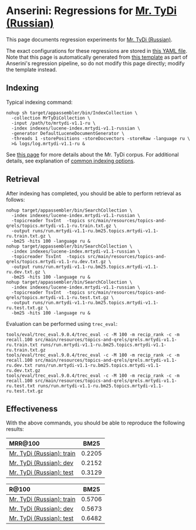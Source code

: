 # Anserini: Regressions for [Mr. TyDi (Russian)](https://github.com/castorini/mr.tydi)

This page documents regression experiments for [Mr. TyDi (Russian)](https://github.com/castorini/mr.tydi).

The exact configurations for these regressions are stored in [this YAML file](../src/main/resources/regression/mrtydi-v1.1-ru.yaml).
Note that this page is automatically generated from [this template](../src/main/resources/docgen/templates/mrtydi-v1.1-ru.template) as part of Anserini's regression pipeline, so do not modify this page directly; modify the template instead.

## Indexing

Typical indexing command:

```
nohup sh target/appassembler/bin/IndexCollection \
  -collection MrTyDiCollection \
  -input /path/to/mrtydi-v1.1-ru \
  -index indexes/lucene-index.mrtydi-v1.1-russian \
  -generator DefaultLuceneDocumentGenerator \
  -threads 1 -storePositions -storeDocvectors -storeRaw -language ru \
  >& logs/log.mrtydi-v1.1-ru &
```

See [this page](https://github.com/castorini/mr.tydi) for more details about the Mr. TyDi corpus.
For additional details, see explanation of [common indexing options](common-indexing-options.md).

## Retrieval

After indexing has completed, you should be able to perform retrieval as follows:

```
nohup target/appassembler/bin/SearchCollection \
  -index indexes/lucene-index.mrtydi-v1.1-russian \
  -topicreader TsvInt  -topics src/main/resources/topics-and-qrels/topics.mrtydi-v1.1-ru.train.txt.gz \
  -output runs/run.mrtydi-v1.1-ru.bm25.topics.mrtydi-v1.1-ru.train.txt.gz \
  -bm25 -hits 100 -language ru &
nohup target/appassembler/bin/SearchCollection \
  -index indexes/lucene-index.mrtydi-v1.1-russian \
  -topicreader TsvInt  -topics src/main/resources/topics-and-qrels/topics.mrtydi-v1.1-ru.dev.txt.gz \
  -output runs/run.mrtydi-v1.1-ru.bm25.topics.mrtydi-v1.1-ru.dev.txt.gz \
  -bm25 -hits 100 -language ru &
nohup target/appassembler/bin/SearchCollection \
  -index indexes/lucene-index.mrtydi-v1.1-russian \
  -topicreader TsvInt  -topics src/main/resources/topics-and-qrels/topics.mrtydi-v1.1-ru.test.txt.gz \
  -output runs/run.mrtydi-v1.1-ru.bm25.topics.mrtydi-v1.1-ru.test.txt.gz \
  -bm25 -hits 100 -language ru &
```

Evaluation can be performed using `trec_eval`:

```
tools/eval/trec_eval.9.0.4/trec_eval -c -M 100 -m recip_rank -c -m recall.100 src/main/resources/topics-and-qrels/qrels.mrtydi-v1.1-ru.train.txt runs/run.mrtydi-v1.1-ru.bm25.topics.mrtydi-v1.1-ru.train.txt.gz
tools/eval/trec_eval.9.0.4/trec_eval -c -M 100 -m recip_rank -c -m recall.100 src/main/resources/topics-and-qrels/qrels.mrtydi-v1.1-ru.dev.txt runs/run.mrtydi-v1.1-ru.bm25.topics.mrtydi-v1.1-ru.dev.txt.gz
tools/eval/trec_eval.9.0.4/trec_eval -c -M 100 -m recip_rank -c -m recall.100 src/main/resources/topics-and-qrels/qrels.mrtydi-v1.1-ru.test.txt runs/run.mrtydi-v1.1-ru.bm25.topics.mrtydi-v1.1-ru.test.txt.gz
```

## Effectiveness

With the above commands, you should be able to reproduce the following results:

MRR@100                                 | BM25      |
:---------------------------------------|-----------|
[Mr. TyDi (Russian): train](https://github.com/castorini/mr.tydi)| 0.2205    |
[Mr. TyDi (Russian): dev](https://github.com/castorini/mr.tydi)| 0.2152    |
[Mr. TyDi (Russian): test](https://github.com/castorini/mr.tydi)| 0.3129    |


R@100                                   | BM25      |
:---------------------------------------|-----------|
[Mr. TyDi (Russian): train](https://github.com/castorini/mr.tydi)| 0.5706    |
[Mr. TyDi (Russian): dev](https://github.com/castorini/mr.tydi)| 0.5673    |
[Mr. TyDi (Russian): test](https://github.com/castorini/mr.tydi)| 0.6482    |
